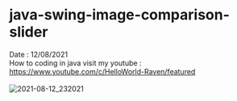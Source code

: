 # java-swing-image-comparison-slider
Date : 12/08/2021<br/>
How to coding in java
visit my youtube : https://www.youtube.com/c/HelloWorld-Raven/featured
<br/><br/>
![2021-08-12_232021](https://user-images.githubusercontent.com/58245926/129234542-935e19dc-9070-49bb-b391-157507d11e16.png)
